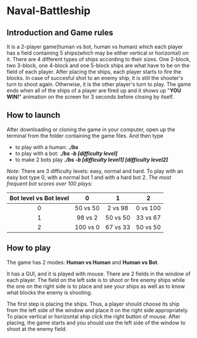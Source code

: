 # Naval-Battleship

## Introduction and Game rules
It is a 2-player game(human vs bot, human vs human) which each player has a field containing 5 ships(which may be 
either vertical or horizontal) on it. There are 4 different types of ships according to their sizes. One 2-block, 
two 3-block, one 4-block and one 5-block ships are what have to be on the field of each player. After placing the 
ships, each player starts to fire the blocks. In case of succesful shot to an enemy ship, it is still the shooter's 
turn to shoot again. Otherwise, it is the other player's turn to play. The game ends when all of the ships of a 
player are fired up and it shows up "**YOU WIN!**" animation on the screen for 3 seconds before closing by itself.

## How to launch
After downloading or cloning the game in your computer, open up the terminal from the folder containing the game files.
And then type
- to play with a human: **_./bs_**
- to play with a bot: **_./bs -b [difficulty level]_**
- to make 2 bots play **_./bs -b [difficulty level1] [difficulty level2]_**

_Note:_ There are 3 difficulty levels: easy, normal and hard. To play with an easy bot type
0, with a normal bot 1 and with a hard bot 2.
_The most frequent bot scores over 100 plays:_

|Bot level vs Bot level|     0    |     1    |     2    |
|:--------------------:|:--------:|:--------:|:--------:|
|          0           | 50 vs 50 | 2 vs 98  | 0 vs 100 |       
|          1           | 98 vs 2  | 50 vs 50 | 33 vs 67 |
|          2           | 100 vs 0 | 67 vs 33 | 50 vs 50 |

## How to play
The game has 2 modes: **Human vs Human** and **Human vs Bot**.

It has a GUI, and it is played with mouse. There are 2 fields in the window of each player.
The field on the left side is to shoot or fire enemy ships while the one on the right side is to place and see your ships 
as well as to know what blocks the enemy is shooting.

The first step is placing the ships. Thus, a player should choose its ship from the left side of the window
and place it on the right side appropriately. To place vertical or horizontal ship click the right button of mouse.
After placing, the game starts and you should use the left side of the window to shoot at the enemy field.